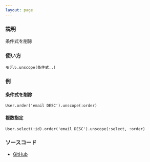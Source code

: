 ```yaml
---
layout: page
---
```


### 説明

条件式を削除

### 使い方

    モデル.unscope(条件式..)

### 例

#### 条件式を削除

    User.order('email DESC').unscope(:order)

#### 複数指定

    User.select(:id).order('email DESC').unscope(:select, :order)

### ソースコード

- [GitHub](https://github.com/rails/rails/blob/984c3ef2775781d47efa9f541ce570daa2434a80/activerecord/lib/active_record/relation/query_methods.rb#L503)
